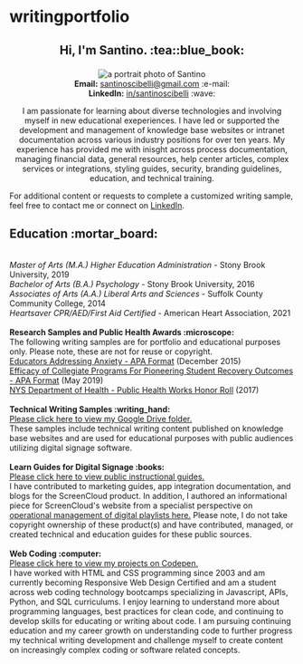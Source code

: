 # writingportfolio
<h2><p align="center">Hi, I'm Santino. :tea::blue_book:</h2></p>
<p align="center"><img alt="a portrait photo of Santino" src="https://media-exp1.licdn.com/dms/image/C4D03AQEWFPBuInmWtQ/profile-displayphoto-shrink_200_200/0/1609695744895?e=1648080000&v=beta&t=zGe3ZU6_qyPx1Pxrk0o4J1rm8v6XPlSnUoxeuMSC4S4"><br>
  <b>Email:</b> <a href="mailto:santinoscibelli@gmail.com">santinoscibelli@gmail.com</a> :e-mail:<br>
  <b>LinkedIn:</b> <a href="https://www.linkedin.com/in/santinoscibelli/">in/santinoscibelli</a> :wave:<br>
<p align="center">I am passionate for learning about diverse technologies and involving myself in new educational exeperiences. I have led or supported the development and management of knowledge base websites or intranet documentation across various industry positions for over ten years. My experience has provided me with inisght across process documentation, managing financial data, general resources, help center articles, complex services or integrations, styling guides, security, branding guidelines, education, and technical training.<br>
<p>For additional content or requests to complete a customized writing sample, feel free to contact me or connect on <a href="https://www.linkedin.com/in/santinoscibelli/">LinkedIn</a>.</p>
<b><h2>Education :mortar_board:</h2></b><br>
  <i>Master of Arts (M.A.) Higher Education Administration</i> - Stony Brook University, 2019<br>
  <i>Bachelor of Arts (B.A.) Psychology</i> - Stony Brook University, 2016<br>
  <i>Associates of Arts (A.A.) Liberal Arts and Sciences</i> - Suffolk County Community College, 2014<br>
  <i>Heartsaver CPR/AED/First Aid Certified</i> - American Heart Association, 2021<br>
  <br>
<b>Research Samples and Public Health Awards :microscope:</b><br>
The following writing samples are for portfolio and educational purposes only. Please note, these are not for reuse or copyright.<br> 
<a href="https://github.com/sfsexplorer/writingportfolio/blob/main/Santino%20Scibelli%20-%20Educators%20Addressing%20Anxiety.pdf">Educators Addressing Anxiety - APA Format</a> (December 2015)<br>
<a href="https://github.com/sfsexplorer/writingportfolio/blob/main/Santino%20Scibelli%20-%20Efficacy%20of%20Collegiate%20Programs%20For%20Pioneering%20Student%20Recovery%20Outcomes.pdf">Efficacy of Collegiate Programs For Pioneering Student Recovery Outcomes - APA Format</a> (May 2019)<br>
<a href="https://www.health.ny.gov/prevention/public_health_works/honor_roll/2017/zika_action_plan.htm">NYS Department of Health - Public Health Works Honor Roll</a> (2017)<br>
<br>
<b>Technical Writing Samples :writing_hand:</b><br>
<a href="https://drive.google.com/drive/folders/1PgirRfe0MvKAPAT8eshMxTIl7nQKuQAe">Please click here to view my Google Drive folder.</a><br>
These samples include technical writing content published on knowledge base websites and are used for educational purposes with public audiences utilizing digital signage software.<br>
<br>
<b>Learn Guides for Digital Signage :books:</b><br>
<a href="https://screencloud.com/learn">Please click here to view public instructional guides.</a><br>
I have contributed to marketing guides, app integration documentation, and blogs for the ScreenCloud product. In addition, I authored an informational piece for ScreenCloud's website from a specialist perspective on <a href="https://screencloud.com/blog/the-ultimate-guide-to-digital-signage-playlists">operational management of digital playlists here.</a> Please note, I do not take copyright ownership of these product(s) and have contributed, managed, or created technical and education guides for these public sources.<br>
<br>
<b>Web Coding :computer:</b><br>
<a href="https://codepen.io/scibssss">Please click here to view my projects on Codepen.</a><br>
I have worked with HTML and CSS programming since 2003 and am currently becoming Responsive Web Design Certified and am a student across web coding technology bootcamps specializing in Javascript, APIs, Python, and SQL curriculums. I enjoy learning to understand more about programming languages, best practices for clean code, and continuing to develop skills for educating or writing about code. I am pursuing continuing education and my career growth on understanding code to further progress my technical writing development and challenge myself to create content on increasingly complex coding or software related concepts.</p>
